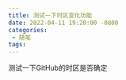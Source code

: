 ```yaml
---
title: 测试一下时区变化功能
date: 2022-04-11 19:20:00 -0800
categories:
 - 随笔
tags: 
---
```


测试一下GitHub的时区是否确定
